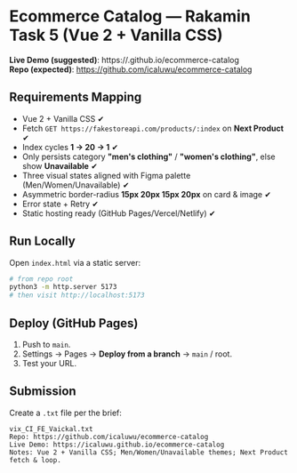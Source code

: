 # Ecommerce Catalog — Rakamin Task 5 (Vue 2 + Vanilla CSS)

**Live Demo (suggested)**: https://<username>.github.io/ecommerce-catalog  
**Repo (expected)**: https://github.com/icaluwu/ecommerce-catalog

## Requirements Mapping
- Vue 2 + Vanilla CSS ✔
- Fetch `GET https://fakestoreapi.com/products/:index` on **Next Product** ✔
- Index cycles **1 → 20 → 1** ✔
- Only persists category **"men's clothing"** / **"women's clothing"**, else show **Unavailable** ✔
- Three visual states aligned with Figma palette (Men/Women/Unavailable) ✔
- Asymmetric border-radius **15px 20px 15px 20px** on card & image ✔
- Error state + Retry ✔
- Static hosting ready (GitHub Pages/Vercel/Netlify) ✔

## Run Locally
Open `index.html` via a static server:
```bash
# from repo root
python3 -m http.server 5173
# then visit http://localhost:5173
```

## Deploy (GitHub Pages)
1) Push to `main`.  
2) Settings → Pages → **Deploy from a branch** → `main` / root.  
3) Test your URL.

## Submission
Create a `.txt` file per the brief:
```
vix_CI_FE_Vaickal.txt
Repo: https://github.com/icaluwu/ecommerce-catalog
Live Demo: https://icaluwu.github.io/ecommerce-catalog
Notes: Vue 2 + Vanilla CSS; Men/Women/Unavailable themes; Next Product fetch & loop.
```
